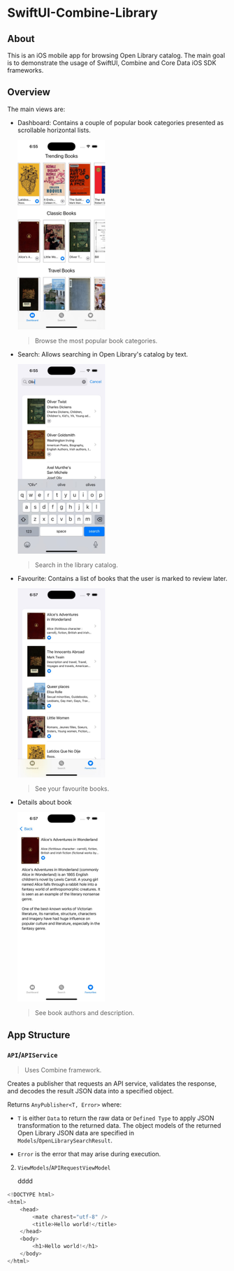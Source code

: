 # SwiftUI-Combine-Library

## About

This is an iOS mobile app for browsing Open Library catalog. The main goal is to demonstrate the usage of SwiftUI, Combine and Core Data iOS SDK frameworks.

## Overview

The main views are:
- Dashboard: Contains a couple of popular book categories presented as scrollable horizontal lists.

  <img src="/Assets/Images/01_DashboardScreenShot.jpg" width="200"/>
  
  > Browse the most popular book categories.

- Search: Allows searching in Open Library's catalog by text.

  <img src="/Assets/Images/02_SearchScreenShot.jpg" width="200"/>
  
  > Search in the library catalog.

- Favourite: Contains a list of books that the user is marked to review later.

  <img src="/Assets/Images/03_FavouritesScreenShot.jpg" width="200"/>
  
  > See your favourite books.

- Details about book

  <img src="/Assets/Images/04_BookDetailScreenShot.jpg" width="200"/>
  
  > See book authors and description.

## App Structure

### `API`/`APIService`

> Uses Combine framework.

Creates a publisher that requests an API service, validates the response, and decodes the result JSON data into a specified object.

Returns `AnyPublisher<T, Error>` where:

- `T` is either `Data` to return the raw data or `Defined Type` to apply JSON transformation to the returned data. The object models of the returned Open Library JSON data are specified in `Models`/`OpenLibrarySearchResult`.

- `Error` is the error that may arise during execution.

2. `ViewModels`/`APIRequestViewModel`

    dddd


```Swift
<!DOCTYPE html>
<html>
    <head>
        <mate charest="utf-8" />
        <title>Hello world!</title>
    </head>
    <body>
        <h1>Hello world!</h1>
    </body>
</html>
```
